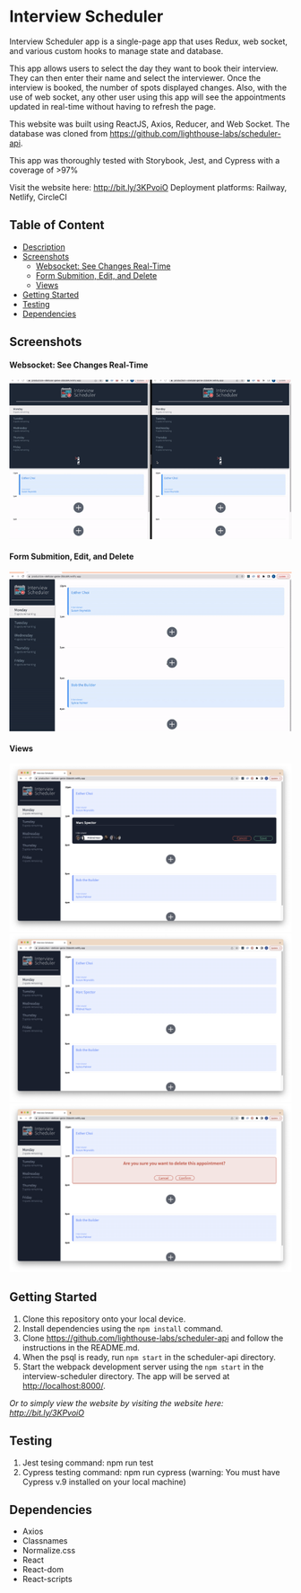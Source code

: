 # Interview Scheduler

Interview Scheduler app is a single-page app that uses Redux, web socket, and various custom hooks to manage state and database.

This app allows users to select the day they want to book their interview.
They can then enter their name and select the interviewer.
Once the interview is booked, the number of spots displayed changes.
Also, with the use of web socket, any other user using this app will see the appointments updated in real-time without having to refresh the page.

This website was built using ReactJS, Axios, Reducer, and Web Socket.
The database was cloned from https://github.com/lighthouse-labs/scheduler-api.

This app was thoroughly tested with Storybook, Jest, and Cypress with a coverage of >97%

Visit the website here: http://bit.ly/3KPvoiO
Deployment platforms: Railway, Netlify, CircleCI

## Table of Content

- [Description](https://github.com/esther-sh-choi/interview-scheduler#interview-scheduler)
- [Screenshots](https://github.com/esther-sh-choi/interview-scheduler#screenshots)
  - [Websocket: See Changes Real-Time](https://github.com/esther-sh-choi/interview-scheduler#websocket-see-changes-real-time)
  - [Form Submition, Edit, and Delete](https://github.com/esther-sh-choi/interview-scheduler#form-submition-edit-and-delete)
  - [Views](https://github.com/esther-sh-choi/interview-scheduler#views)
- [Getting Started](https://github.com/esther-sh-choi/interview-scheduler#getting-started)
- [Testing](https://github.com/esther-sh-choi/interview-scheduler#testing)
- [Dependencies](https://github.com/esther-sh-choi/interview-scheduler#dependencies)

## Screenshots

#### Websocket: See Changes Real-Time

![websocket](https://github.com/esther-sh-choi/interview-scheduler/blob/master/docs/scheduler2.gif)

#### Form Submition, Edit, and Delete

![form handling](https://github.com/esther-sh-choi/interview-scheduler/blob/master/docs/scheduler1.gif)

#### Views

![form](https://github.com/esther-sh-choi/interview-scheduler/blob/master/docs/form-screen.png)
![show appointment](https://github.com/esther-sh-choi/interview-scheduler/blob/master/docs/show-screen.png)
![confirm](https://github.com/esther-sh-choi/interview-scheduler/blob/master/docs/confirm-screen.png)

## Getting Started

1. Clone this repository onto your local device.
2. Install dependencies using the `npm install` command.
3. Clone https://github.com/lighthouse-labs/scheduler-api and follow the instructions in the README.md.
4. When the psql is ready, run `npm start` in the scheduler-api directory.
5. Start the webpack development server using the `npm start` in the interview-scheduler directory. The app will be served at <http://localhost:8000/>.

_Or to simply view the website by visiting the website here: http://bit.ly/3KPvoiO_

## Testing

1. Jest tesing command: npm run test
2. Cypress testing command: npm run cypress (warning: You must have Cypress v.9 installed on your local machine)

## Dependencies

- Axios
- Classnames
- Normalize.css
- React
- React-dom
- React-scripts
